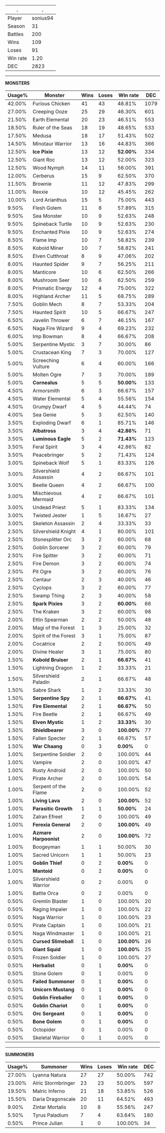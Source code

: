 .|.
|-|-
Player|sonius94
Season|31
Battles|200
Wins|109
Loses|91
Win rate|1.20
DEC|2823

---
**MONSTERS**

Usage%|Monster|Wins|Loses|Win rate|DEC|
-|-|-|-|-|-|
42.00%|Furious Chicken|41|43|48.81%|1079|
27.00%|Creeping Ooze|25|29|46.30%|601|
21.50%|Earth Elemental|20|23|46.51%|553|
18.50%|Ruler of the Seas|18|19|48.65%|533|
17.50%|Medusa|18|17|51.43%|502|
14.50%|Minotaur Warrior|13|16|44.83%|366|
12.50%|**Ice Pixie**|13|12|**52.00%**|334|
12.50%|Giant Roc|13|12|52.00%|323|
12.50%|Wood Nymph|14|11|56.00%|391|
12.00%|Cerberus|15|9|62.50%|370|
11.50%|Brownie|11|12|47.83%|299|
11.00%|Rexxie|10|12|45.45%|262|
10.00%|Lord Arianthus|15|5|75.00%|443|
9.50%|Flesh Golem|11|8|57.89%|315|
9.50%|Sea Monster|10|9|52.63%|248|
9.50%|Spineback Turtle|10|9|52.63%|230|
9.50%|Enchanted Pixie|10|9|52.63%|274|
8.50%|Flame Imp|10|7|58.82%|239|
8.50%|Kobold Miner|10|7|58.82%|241|
8.50%|Elven Cutthroat|8|9|47.06%|202|
8.00%|Haunted Spider|9|7|56.25%|211|
8.00%|Manticore|10|6|62.50%|266|
8.00%|Mushroom Seer|10|6|62.50%|259|
8.00%|Prismatic Energy|12|4|75.00%|322|
8.00%|Highland Archer|11|5|68.75%|289|
7.50%|Goblin Mech|8|7|53.33%|204|
7.50%|Haunted Spirit|10|5|66.67%|247|
6.50%|Javelin Thrower|6|7|46.15%|167|
6.50%|Naga Fire Wizard|9|4|69.23%|232|
6.00%|Imp Bowman|8|4|66.67%|208|
5.00%|Serpentine Mystic|3|7|30.00%|86|
5.00%|Crustacean King|7|3|70.00%|127|
5.00%|Screeching Vulture|6|4|60.00%|166|
5.00%|Molten Ogre|7|3|70.00%|189|
5.00%|**Cornealus**|5|5|**50.00%**|133|
4.50%|Armorsmith|6|3|66.67%|157|
4.50%|Water Elemental|5|4|55.56%|154|
4.50%|Grumpy Dwarf|4|5|44.44%|74|
4.00%|Sea Genie|5|3|62.50%|140|
3.50%|Exploding Dwarf|6|1|85.71%|146|
3.50%|**Albatross**|3|4|**42.86%**|71|
3.50%|**Luminous Eagle**|5|2|**71.43%**|123|
3.50%|Feral Spirit|3|4|42.86%|82|
3.50%|Peacebringer|5|2|71.43%|124|
3.00%|Spineback Wolf|5|1|83.33%|126|
3.00%|Silvershield Assassin|4|2|66.67%|101|
3.00%|Beetle Queen|4|2|66.67%|100|
3.00%|Mischievous Mermaid|4|2|66.67%|101|
3.00%|Undead Priest|5|1|83.33%|134|
3.00%|Twisted Jester|1|5|16.67%|27|
3.00%|Skeleton Assassin|2|4|33.33%|33|
2.50%|Silvershield Knight|4|1|80.00%|101|
2.50%|Stonesplitter Orc|3|2|60.00%|68|
2.50%|Goblin Sorcerer|3|2|60.00%|79|
2.50%|Fire Spitter|3|2|60.00%|71|
2.50%|Fire Demon|3|2|60.00%|74|
2.50%|Pit Ogre|3|2|60.00%|76|
2.50%|Centaur|2|3|40.00%|46|
2.50%|Cyclops|3|2|60.00%|77|
2.50%|Swamp Thing|2|3|40.00%|58|
2.50%|**Spark Pixies**|3|2|**60.00%**|66|
2.50%|The Kraken|3|2|60.00%|98|
2.00%|Ettin Spearman|2|2|50.00%|48|
2.00%|Magi of the Forest|1|3|25.00%|32|
2.00%|Spirit of the Forest|3|1|75.00%|87|
2.00%|Cocatrice|2|2|50.00%|49|
2.00%|Divine Healer|3|1|75.00%|80|
1.50%|**Kobold Bruiser**|2|1|**66.67%**|41|
1.50%|Lightning Dragon|1|2|33.33%|21|
1.50%|Silvershield Paladin|2|1|66.67%|48|
1.50%|Sabre Shark|1|2|33.33%|30|
1.50%|**Serpentine Spy**|2|1|**66.67%**|41|
1.50%|**Fire Elemental**|2|1|**66.67%**|50|
1.50%|Fire Beetle|2|1|66.67%|49|
1.50%|**Elven Mystic**|1|2|**33.33%**|30|
1.50%|**Shieldbearer**|3|0|**100.00%**|77|
1.50%|Fallen Specter|2|1|66.67%|57|
1.50%|**War Chaang**|0|3|**0.00%**|0|
1.00%|Serpentine Soldier|2|0|100.00%|44|
1.00%|Vampire|2|0|100.00%|47|
1.00%|Rusty Android|2|0|100.00%|50|
1.00%|Pirate Archer|2|0|100.00%|54|
1.00%|Serpent of the Flame|2|0|100.00%|52|
1.00%|**Living Lava**|2|0|**100.00%**|52|
1.00%|**Parasitic Growth**|1|1|**50.00%**|24|
1.00%|Zalran Efreet|2|0|100.00%|49|
1.00%|**Ferexia General**|2|0|**100.00%**|49|
1.00%|**Azmare Harpoonist**|2|0|**100.00%**|72|
1.00%|Boogeyman|1|1|50.00%|30|
1.00%|Sacred Unicorn|1|1|50.00%|23|
1.00%|**Goblin Thief**|0|2|**0.00%**|0|
1.00%|**Mantoid**|0|2|**0.00%**|0|
1.00%|Silvershield Warrior|0|2|0.00%|0|
1.00%|Battle Orca|0|2|0.00%|0|
0.50%|Gremlin Blaster|1|0|100.00%|20|
0.50%|Raging Impaler|1|0|100.00%|22|
0.50%|Naga Warrior|1|0|100.00%|23|
0.50%|Pirate Captain|1|0|100.00%|21|
0.50%|Naga Windmaster|1|0|100.00%|21|
0.50%|**Cursed Slimeball**|1|0|**100.00%**|26|
0.50%|**Giant Squid**|1|0|**100.00%**|25|
0.50%|Frozen Soldier|1|0|100.00%|27|
0.50%|**Herbalist**|0|1|**0.00%**|0|
0.50%|Stone Golem|0|1|0.00%|0|
0.50%|**Failed Summoner**|0|1|**0.00%**|0|
0.50%|**Unicorn Mustang**|0|1|**0.00%**|0|
0.50%|**Goblin Fireballer**|0|1|**0.00%**|0|
0.50%|**Goblin Chariot**|0|1|**0.00%**|0|
0.50%|**Orc Sergeant**|0|1|**0.00%**|0|
0.50%|**Bone Golem**|0|1|**0.00%**|0|
0.50%|Octopider|0|1|0.00%|0|
0.50%|Skeletal Warrior|0|1|0.00%|0|

---
**SUMMONERS**

Usage%|Summoner|Wins|Loses|Win rate|DEC|
-|-|-|-|-|-|
27.00%|Lyanna Natura|27|27|50.00%|742|
23.00%|Alric Stormbringer|23|23|50.00%|597|
19.50%|Malric Inferno|21|18|53.85%|526|
15.50%|Daria Dragonscale|20|11|64.52%|493|
9.00%|Zintar Mortalis|10|8|55.56%|247|
5.50%|Tyrus Paladium|7|4|63.64%|180|
0.50%|Prince Julian|1|0|100.00%|34|
